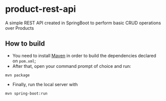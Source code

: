 # product-rest-api

A simple REST API created in SpringBoot to perform basic CRUD operations over Products

## How to build
- You need to install [Maven](https://maven.apache.org/download.cgi) in order to build the dependencies declared on `pom.xml`;
- After that, open your command prompt of choice and run:
```
mvn package
```
- Finally, run the local server with
```
mvn spring-boot:run
```
